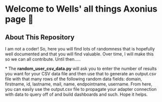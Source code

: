 <h1>Welcome to Wells' all things Axonius page 🚀</h1>
<h2>About This Repository</h2>
I am not a coder!  So, here you will find lots of randomness that is hopefully well documented and that you will find valuable.  Over time, I will make this so we can all contribute.  Until then.....
<p>
* The <b>random_user_csv_data.py</b> will ask you to enter the number of results you want for your CSV data file and then use that to generate an output.csv file with that many rows of the following random data fields: domain, firstname, id, lastname, mail, name, endpointname, username.  From here, you can easily use the output.csv file to propagate your adapter connection with data to query off of and build dashboards and such.  Hope it helps.  
